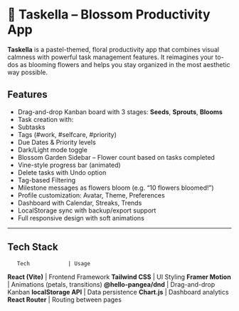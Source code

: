 # 🌸 Taskella – Blossom Productivity App

**Taskella** is a pastel-themed, floral productivity app that combines visual calmness with powerful task management features. It reimagines your to-dos as blooming flowers and helps you stay organized in the most aesthetic way possible.


##  Features

-  Drag-and-drop Kanban board with 3 stages: **Seeds**, **Sprouts**, **Blooms**
-  Task creation with:
  - Subtasks
  - Tags (#work, #selfcare, #priority)
  - Due Dates & Priority levels
-  Dark/Light mode toggle
-  Blossom Garden Sidebar – Flower count based on tasks completed
-  Vine-style progress bar (animated)
-  Delete tasks with Undo option
-  Tag-based Filtering
-  Milestone messages as flowers bloom (e.g. “10 flowers bloomed!”)
-  Profile customization: Avatar, Theme, Preferences
-  Dashboard with Calendar, Streaks, Trends
-  LocalStorage sync with backup/export support
-  Full responsive design with soft animations

---

##  Tech Stack

       Tech            | Usage 

 **React (Vite)**      | Frontend Framework 
 **Tailwind CSS**      | UI Styling 
 **Framer Motion**     | Animations (petals, transitions) 
 **@hello-pangea/dnd** | Drag-and-drop Kanban 
 **localStorage API**  | Data persistence 
 **Chart.js**          | Dashboard analytics 
 **React Router**      | Routing between pages 



